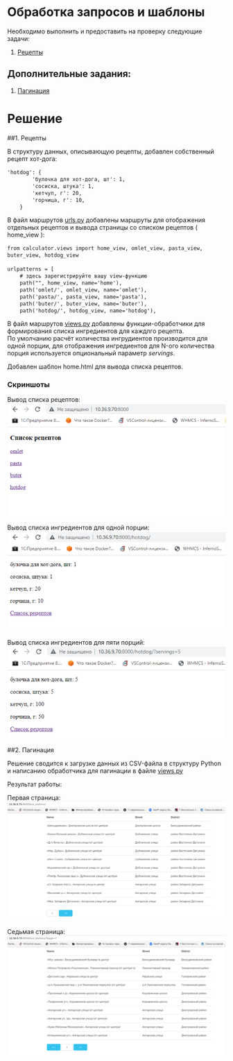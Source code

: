 # Обработка запросов и шаблоны

Необходимо выполнить и предоставить на проверку следующие задачи:

1. [Рецепты](./recipes)

## Дополнительные задания:

1. [Пагинация](./pagination)


# Решение  

##1. Рецепты

В структуру данных, описывающую рецепты, добавлен собственный рецепт хот-дога:  
```
'hotdog': {
        'булочка для хот-дога, шт': 1,
        'сосиска, штука': 1,
        'кетчуп, г': 20,
        'горчица, г': 10,
    }
```

В файл маршрутов  [urls.py](./recipes/recipes/urls.py) добавлены маршруты для отображения отдельных рецептов и вывода страницы со списком рецептов ( home_view ):  
```
from calculator.views import home_view, omlet_view, pasta_view, buter_view, hotdog_view

urlpatterns = [
    # здесь зарегистрируйте вашу view-функцию
    path("", home_view, name='home'),
    path('omlet/', omlet_view, name='omlet'),
    path('pasta/', pasta_view, name='pasta'),
    path('buter/', buter_view, name='buter'),
    path('hotdog/', hotdog_view, name='hotdog'),

```

В файл маршрутов  [views.py](./recipes/calculator/views.py) добавлены функции-обработчики для формирования списка ингредиентов для каждлго рецепта.  
По умолчанию расчёт количества ингрудиентов производится для одной порции,  для отображения ингредиентов для N-ого количества порция используется опциональный параметр *servings*. 

Добавлен шаблон home.html для вывода списка рецептов.  

### Скриншоты  

Вывод списка рецептов:  
![Список рецептов](./recipes/images/recipe1.png)  
  
Вывод списка ингредиентов для одной порции:  
![Список рецептов](./recipes/images/recipe2.png)  
  
Вывод списка ингредиентов для пяти порций:  
![Список рецептов](./recipes/images/recipe3.png)


##2. Пагинация  

Решение сводится к загрузке данных из CSV-файла в структуру Python и написанию обработчика для пагинации в файле [views.py](./pagination/stations/[views.py])  

Результат работы:  

Первая страница:  
![Первая страница](./pagination/images/pagination_1.png)  
  
Седьмая страница:  
![Седьмая страница](./pagination/images/pagination_2.png)  

